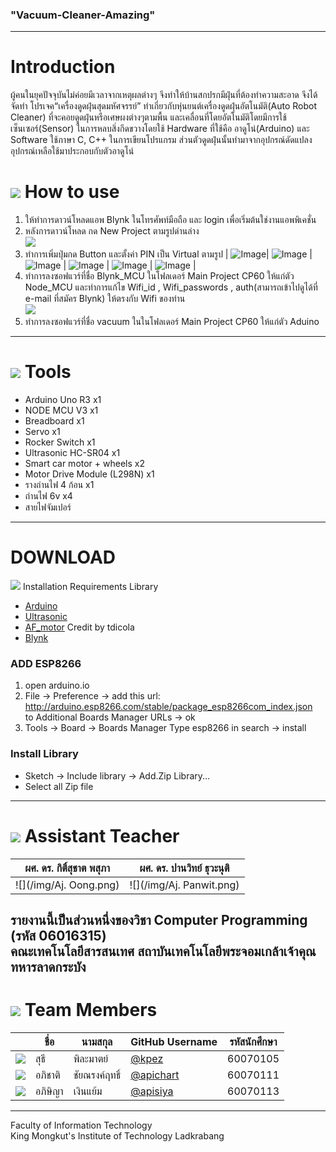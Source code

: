 ### "Vacuum-Cleaner-Amazing"<br>
---
# Introduction<br>
   ผู้คนในยุคปัจจุบันไม่ค่อยมีเวลาจากเหตุผลต่างๆ จึงทำให้บ้านสกปรกมีฝุ่นที่ต้องทำความสะอาด จึงได้จัดทำ โปรเจค“เครื่องดูดฝุ่นสุดมหัศจรรย์” ทำเกี่ยวกับหุ่นยนต์เครื่องดูดฝุ่นอัตโนมัติ(Auto Robot Cleaner) ที่จะคอยดูดฝุ่นหรือเศษผงต่างๆตามพื้น และเคลื่อนที่โดยอัตโนมัติโดยมีการใช้เซ็นเซอร์(Sensor) ในการหลบสิ่งกีดขวางโดยใช้ Hardware ที่ใช้คือ อาดูโน่(Arduino)  และ Software ใช้ภาษา C, C++ ในการเขียนโปรแกรม ส่วนตัวดูดฝุ่นนั้นทำมาจากอุปกรณ์ดัดแปลงอุปกรณ์เหลือใช้มาประกอบกับตัวอาดูโน่<br>
# ![](/img/help.png) How to use<br>
1. ให้ทำการดาวน์โหลดแอพ Blynk ในโทรศัพท์มือถือ และ login เพื่อเริ่มต้นใช่งานแอพพิเคชั่น  
2. หลังการดาวน์โหลด กด New Project ตามรูปด่านล่าง  
 ![](/img/new_projectBlynk.png)<br>
3. ทำการเพิ่มปุ่มกด Button และตั้งค่า PIN เป็น Virtual ตามรูป
| ![Image](/img/UI_blynk.png)| ![Image](/img/v1.jpg) | ![Image](/img/v2.jpg) | ![Image](/img/v3.jpg) | ![Image](/img/v4.jpg) | ![Image](/img/v5.jpg) |<br>
4. ทำการลงซอฟแวร์ที่ชื่อ Blynk_MCU ในโฟลเดอร์ Main Project CP60 ให้แก่ตัว Node_MCU และทำการแก้ไข Wifi_id , Wifi_passwords , auth(สามารถเข้าไปดูได้ที่ e-mail ที่สมัคร Blynk) ให้ตรงกับ Wifi ของท่าน  
 ![](/img/ip_user.png)<br>
 5. ทำการลงซอฟแวร์ที่ชื่อ vacuum ในในโฟลเดอร์ Main Project CP60 ให้แก่ตัว Aduino  
---
# ![](/img/tools.png) Tools  
* Arduino Uno R3 x1  
* NODE MCU V3    x1  
* Breadboard x1  
* Servo x1  
* Rocker Switch x1
* Ultrasonic HC-SR04 x1  
* Smart car motor + wheels x2  
* Motor Drive Module (L298N) x1  
* รางถ่านไฟ 4 ก้อน x1 
* ถ่านไฟ 6v x4
* สายไฟจัมเปอร์  
---
# DOWNLOAD<br>
![](/img/notebook.png) Installation Requirements Library<br>
 * [Arduino](https://www.arduino.cc/en/Main/Software)<br>
 * [Ultrasonic](https://github.com/ErickSimoes/Ultrasonic)  <br>
 * [AF_motor](https://github.com/adafruit/Adafruit-Motor-Shield-library) Credit by tdicola <br>
 * [Blynk](https://github.com/blynkkk/blynk-library)  
 
### ADD ESP8266  
1. open arduino.io  
2. File -> Preference -> add this url: http://arduino.esp8266.com/stable/package_esp8266com_index.json   
to Additional Boards Manager URLs -> ok  
3. Tools -> Board -> Boards Manager
Type esp8266 in search -> install  

### Install Library  
 * Sketch -> Include library -> Add.Zip Library...  
 * Select all Zip file  
---
# ![](/img/Supervisor.png) Assistant Teacher<br>

| ผศ. ดร. กิติ์สุชาต พสุภา	| ผศ. ดร. ปานวิทย์ ธุวะนุติ  |
| :-------------: |:-------------:|
| ![](/img/Aj. Oong.png)      | ![](/img/Aj. Panwit.png) | $1600 |<br>

รายงานนี้เป็นส่วนหนึ่งของวิชา Computer Programming (รหัส 06016315)<br>
คณะเทคโนโลยีสารสนเทศ สถาบันเทคโนโลยีพระจอมเกล้าเจ้าคุณทหารลาดกระบัง
---
# ![](/img/member.png) Team Members
|  |ชื่อ|นามสกุล|GitHub Username|รหัสนักศึกษา|
|:-:|--|------|---------------|---------|
|![](/img/oven.jpg)| สุธี | พิละมาตย์ | [@kpez](https://github.com/kpez) | 60070105 |
|![](/img/pack.jpg)| อภิชาติ | ชัยณรงค์ฤทธิ์ | [@apichart](https://github.com/apichart2425) | 60070111 |
|![](/img/patty.jpg)| อภิษิญา | เงินแย้ม | [@apisiya](https://github.com/Apisiya) | 60070113 |
---
Faculty of Information Technology<br>
King Mongkut's Institute of Technology Ladkrabang
